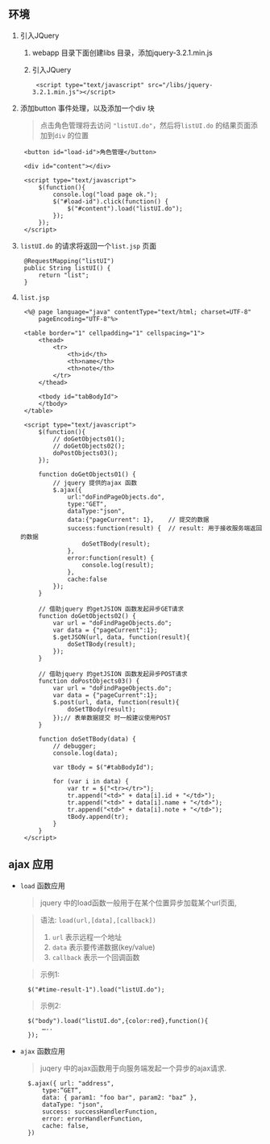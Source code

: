 
## 环境
1. 引入JQuery
    1. webapp 目录下面创建libs 目录，添加jquery-3.2.1.min.js 
    2. 引入JQuery

            <script type="text/javascript" src="/libs/jquery-3.2.1.min.js"></script>
2. 添加button 事件处理，以及添加一个div 块
    > 点击角色管理将去访问 `"listUI.do"`，然后将`listUI.do` 的结果页面添加到`div` 的位置

        <button id="load-id">角色管理</button>
        
        <div id="content"></div>

        <script type="text/javascript">
            $(function(){
                console.log("load page ok.");
                $("#load-id").click(function() {
                    $("#content").load("listUI.do");
                });
            });
        </script>

3. `listUI.do` 的请求将返回一个`list.jsp` 页面

        @RequestMapping("listUI")
        public String listUI() {
            return "list";
        }

4. `list.jsp`

        <%@ page language="java" contentType="text/html; charset=UTF-8"
            pageEncoding="UTF-8"%>

        <table border="1" cellpadding="1" cellspacing="1">
            <thead>
                <tr>
                    <th>id</th>
                    <th>name</th>
                    <th>note</th>
                </tr>
            </thead>

            <tbody id="tabBodyId">
            </tbody>
        </table>

        <script type="text/javascript">
            $(function(){
                // doGetObjects01();
                // doGetObjects02();
                doPostObjects03();
            });

            function doGetObjects01() {
                // jquery 提供的ajax 函数
                $.ajax({
                    url:"doFindPageObjects.do",
                    type:"GET",
                    dataType:"json",
                    data:{"pageCurrent": 1},	// 提交的数据
                    success:function(result) {	// result: 用于接收服务端返回的数据
                        doSetTBody(result);
                    },
                    error:function(result) {
                        console.log(result);
                    }, 
                    cache:false
                });
            }
            
            // 借助jquery 的getJSION 函数发起异步GET请求
            function doGetObjects02() {
                var url = "doFindPageObjects.do";
                var data = {"pageCurrent":1};
                $.getJSON(url, data, function(result){
                    doSetTBody(result);
                });
            }
            
            // 借助jquery 的getJSION 函数发起异步POST请求
            function doPostObjects03() {
                var url = "doFindPageObjects.do";
                var data = {"pageCurrent":1};
                $.post(url, data, function(result){
                    doSetTBody(result);
                });// 表单数据提交 时一般建议使用POST
            }
            
            function doSetTBody(data) {
                // debugger;
                console.log(data);

                var tBody = $("#tabBodyId");

                for (var i in data) {
                    var tr = $("<tr></tr>");
                    tr.append("<td>" + data[i].id + "</td>");
                    tr.append("<td>" + data[i].name + "</td>");
                    tr.append("<td>" + data[i].note + "</td>");
                    tBody.append(tr);
                }
            }
        </script>

## ajax 应用

- `load` 函数应用

    > jquery 中的load函数一般用于在某个位置异步加载某个url页面,

    > 语法: `load(url,[data],[callback])`
    > 1)	`url` 表示远程一个地址
    > 2)	`data` 表示要传递数据(key/value)
    > 3)	`callback` 表示一个回调函数

    > 示例1: 

        $("#time-result-1").load("listUI.do");

    > 示例2: 

        $("body").load("listUI.do",{color:red},function(){
            …..
        });

- `ajax` 函数应用
    > juqery 中的ajax函数用于向服务端发起一个异步的ajax请求.

        $.ajax({ url: "address", 
            type:”GET”,
            data: { param1: "foo bar", param2: "baz“ },
            dataType: "json",
            success: successHandlerFunction, 
            error: errorHandlerFunction, 
            cache: false, 
        })

